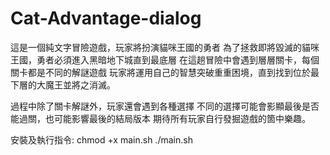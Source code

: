 # Cat-Advantage-dialog

這是一個純文字冒險遊戲，玩家將扮演貓咪王國的勇者
為了拯救即將毀滅的貓咪王國，勇者必須進入黑暗地下城直到最底層
在這趟冒險中會遇到層層關卡，每個關卡都是不同的解謎遊戲
玩家將運用自己的智慧突破重重困境，直到找到位於最下層的大魔王並將之消滅。

過程中除了關卡解謎外，玩家還會遇到各種選擇
不同的選擇可能會影顯最後是否能過關，也可能影響最後的結局版本
期待所有玩家自行發掘遊戲的箇中樂趣。


安裝及執行指令:
chmod +x main.sh
./main.sh
